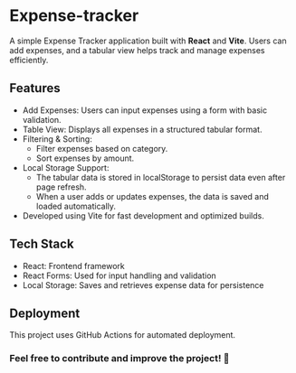 # Expense-tracker

A simple Expense Tracker application built with **React** and **Vite**. Users can add expenses, and a tabular view helps track and manage expenses efficiently.

## Features
- Add Expenses: Users can input expenses using a form with basic validation.
- Table View: Displays all expenses in a structured tabular format.
- Filtering & Sorting:
    - Filter expenses based on category.
    - Sort expenses by amount.
- Local Storage Support:
    - The tabular data is stored in localStorage to persist data even after page refresh.
    - When a user adds or updates expenses, the data is saved and loaded automatically.
- Developed using Vite for fast development and optimized builds.

## Tech Stack
- React: Frontend framework
- React Forms: Used for input handling and validation
- Local Storage: Saves and retrieves expense data for persistence

## Deployment
This project uses GitHub Actions for automated deployment.

### Feel free to contribute and improve the project! 🚀
